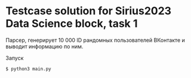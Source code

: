 # Testcase solution for Sirius2023 Data Science block, task 1 

Парсер, генерирует 10 000 ID рандомных пользователей ВКонтакте и выводит информацию по ним.

Запуск
```sh
$ python3 main.py
```
